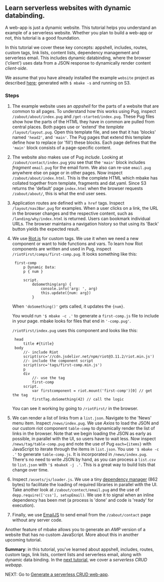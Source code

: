 ## Learn serverless websites with dynamic databinding.

A web-app is just a dynamic website. This tutorial helps you understand an example of a serverless website. Whether you plan to build a web-app or not, this tutorial is a good foundation. 

In this tutorial we cover these key concepts: appshell, includes, routes, custom tags, link lists, content lists, dependency management and serverless email. This includes dynamic databinding, where the browser ('client') uses data from a JSON response to dynamically render content _client-side_.

We assume that you have already installed the example `website` project as described [here](/pug_static_data/); generated with `$ mbake -s` and running on S3. 

### Steps

1. The example website uses an _appshell_ for the parts of a website that are common to all pages. To understand how this works using Pug, inspect `/zabout/about/index.pug` and `/get-started/index.pug`. These Pug files show how the parts of the HTML they have in common are pulled from central places. Both pages use or 'extend' the _template_ `/layout/layout.pug`. Open this template file, and see that it has 'blocks' named `'head2'`, and `'main'`. The Pug pages that extend this template define how to replace (or 'fill') these blocks. Each page defines that the `'main'` block consists of a page-specific content.

2. The website also makes use of Pug _include_. Looking at `/zabout/contact/index.pug` you see that the `'main'` block includes _fragment_ `email.pug` for the email form. We also can re-use `email.pug` anywhere else on page or in other pages. Now inspect `/zabout/about/index.html`. This is the complete HTML which mbake has collated together from template, fragments and dat.yaml. Since S3 returns the 'default' page `index.html` when the browser requests `/zabout/about/`, this is what the end user sees. 

3. Application routes are defined with `a href` tags. Inspect `/layout/navJBar.pug` for examples. When a user clicks on a link, the URL in the browser changes and the respective content, such as `/landing/why/index.html` is returned. Users can bookmark individual URLs. The browser maintains a navigation history so that using its 'Back' button yields the expected result.

4. We use [Riot.js](http://riot.js.org/) for custom tags. We use it when we need a new component or want to hide functions and vars. To learn how Riot components are written and used in Pug, inspect `/riotFirst/comps/first-comp.pug`. It looks something like this:

        first-comp
            p Dynamic Data:
            p { num }

            script.
                doSomething(arg) {
                    console.info('arg: ', arg)
                    this.update({num: arg})
                }


    When `'doSomething()'` gets called, it updates the `{num}`.

    You would run `'$ mbake -c .'` to generate a `first-comp.js` file to include in your page. mbake looks for files that end in `'-comp.pug'`.

    `/riotFirst/index.pug` uses this component and looks like this:

        head
            title #{title}
        body
            //- include Riot
            script(src='//cdn.jsdelivr.net/npm/riot@3.11.2/riot.min.js')
            //- include the component script
            script(src='tags/first-comp.min.js')
            p
            div
                //- use the tag
                first-comp
            script.
                var firstcomponent = riot.mount('first-comp')[0] // get the tag
                firstTag.doSomething(42) // call the logic

    You can see it working by going to `/riotFirst/` in the browser.

5. We can render a list of links from a `list.json`. Navigate to the 'News' menu item. Inspect `/news/index.pug`. We use _Axios_ to load the JSON and our custom riot component `table-comp` to dynamically render the list of links in the browser. Note that we begin loading the JSON as early as possible, in parallel with the UI, so users have to wait less. Now inspect `/news/tag/table-comp.pug` and note the use of Pug `each={items}` with JavaScript to iterate through the items in `list.json`. You use `'$ mbake -c .'` to generate `table-comp.js`. It is incorporated in `/news/index.pug`. There's no need to write JSON by hand, as you can process a `list.csv` to `list.json` with `'$ mbakeX -j .'`. This is a great way to build lists that change over time.

7. Inspect `/assets/js/loader.js`. We use a tiny [dependency manager](http://github.com/muicss/johnnydepp) (862 bytes) to facilitate the loading of required libraries in parallel with the UI. Take another look at `/zabout/contect/email.pug` and the use of `depp.require(['css'], setupEmail)`. We use it to signal when an inline dependency has been met (a process is 'done' and code is 'ready' for execution).

8. Finally, we use [EmailJS](http://www.emailjs.com/) to send email from the `/zabout/contact` page without any server code.

Another feature of mbake allows you to generate an _AMP_ version of a website that has no custom JavaScript. More about this in another upcoming tutorial.

__Summary__: in this tutorial, you've learned about appshell, includes, routes, custom tags, link lists, content lists and serverless email, along with dynamic data binding. In the [next tutorial](/crud/), we cover a _serverless CRUD webapp_.

NEXT: Go to [Generate a serverless CRUD web-app](/crud/).

